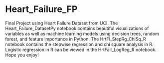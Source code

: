 # Heart_Failure_FP
Final Project using Heart Failure Dataset from UCI.
The Heart_Failure_DatasetPy notebook contains beautiful visualizations of variables as well as machine learning models 
using decision trees, random forest, and feature importance in Python. 
The HrtFl_StepRg_ChiSq_R notebook contains the stepwise regression and chi square analysis in R. 
Logistic regression in R can be viewed in the HrtFail_LogReg_R notebook.
Hope you enjoy!
